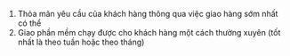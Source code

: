 1. Thỏa mãn yêu cầu của khách hàng thông qua việc giao hàng sớm nhất có thể
2. Giao phần mềm chạy được cho khách hàng một cách thường xuyên (tốt nhất là theo tuần hoặc theo tháng)

